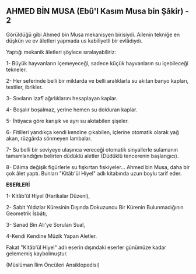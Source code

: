 ## AHMED BİN MUSA (Ebû'l Kasım Musa bin Şâkir) - 2

Görüldüğü gibi Ahmed bin Musa mekanisyen birisiydi. Ailenin tekniğe en düşkün ve ev âletleri yapmada us kabiliyetli bir evlâdıydı.

Yaptığı mekanik âletleri şöylece sıralayabiliriz:

1- Büyük hayvanların içemeyeceği, sadece küçük hay­vanların su içebileceği tekneler.

2- Her seferinde belli bir miktarda ve belli aralıklarla su akıtan banyo kapları, testiler, ibrikler.

3- Sıvıların izafî ağırlıklarını hesaplayan kaplar.

4- Boşalır boşalmaz, yerine hemen su dolduran kaplar.

5- İhtiyaca göre karışık ve ayrı su akıtabilen şişeler.

6- Fitilleri yandıkça kendi kendine çıkabilen, içlerine otomatik olarak yağ akan, rüzgârda sönmeyen lambalar.

7- Su belli bir seviyeye ulaşınca vereceği otomatik sinyallerle sulamanın tamamlandığını belirten düdüklü alet­ler (Düdüklü tencerenin başlangıcı).

8- Dâima değişik figürlerle su fışkırtan fıskiyeler... Ahmed bin Musa, daha bir çok âlet yaptı. Bunları "Kitâb'ül Hiyel" adlı kitabında uzun boylu tarif eder.

**ESERLERİ**

1- Kitâb'ül Hiyel (Harikalar Düzeni),

2- Sabit Yıldızlar Küresinin Dışında Dokuzuncu Bir Kürenin Bulunmadığı­nın Geometrik İsbâtı,

3- Sanad Bin Ali'ye Sorulan Sual,

4-Kendi Kendine Müzik Yapan Aletler.

Fakat "Kitâb'ül Hiyel" adlı eserin dışındaki eserler gü­nümüze kadar gelememiş kaybolmuştur.

(Müslüman İlim Öncüleri Ansiklopedisi)
